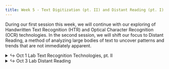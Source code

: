 ```yaml
---
title: Week 5 - Text Digitization (pt. II) and Distant Reading (pt. I)
---
```


During our first session this week, we will continue with our exploring of Handwritten Text Recognition (HTR) and Optical Character Recognition (OCR) technologies. In the second session, we will shift our focus to Distant Reading, a method of analyzing large bodies of text to uncover patterns and trends that are not immediately apparent.

<details>
  <summary class="session-summary">
    <span class="arrow">↪</span>
    <span class="date-label">Oct 1</span>
    <span class="label label-red">Lab</span>
    <span class="session-title">Text Recognition Technologies, pt. II</span>
  </summary>
  <div markdown="1">
- [Slides](https://docs.google.com/presentation/d/15kAoRXrOjmYLAHWy9nE4UAwaE7U8O5Qn_kfFNgnL-Ks/edit?usp=sharing)
</div>
</details>

<details>
  <summary class="session-summary">
    <span class="arrow">↪</span>
    <span class="date-label">Oct 3</span>
    <span class="label label-red">Lab</span>
    <span class="session-title">Distant Reading</span>
  </summary>
  <div markdown="1">
- Slides (_coming soon!_)
- Pre-Class Perusall annotations (no Slack reflection required!):
  - [Underwood, Ted. “A Genealogy of Distant Reading.”](https://app.perusall.com/courses/intro-to-digital-humanities-fall-2024/underwood_2017_a-genealogy-of-distant-reading) *Digital Humanities Quarterly*, vol. 11, no. 2, 2017.
  - [Klein, Lauren F. “The Image of Absence: Archival Silence, Data Visualization, and James Hemings.”](https://app.perusall.com/courses/intro-to-digital-humanities-fall-2024/the-image-of-absence-archival-silence-data-visualization-and-james-hemings) *American Literature*, vol. 85, no. 4, Dec. 2013, pp. 661–88.
  - **Make sure your annotations are added in Perusall** <a style="color: #ee6374;">**on the day before our class.**</a>

  <!-- - [Beshero-Bondar, Elisa, Lee Skallerup Bessette, Quinn Dombrowski, and Roopika Risam. “DSC #5: The DSC and the Impossible TEI Quandaries.”](https://app.perusall.com/courses/introdh24/dsc-5-the-dsc-and-the-impossible-tei-quandaries-the-data-sitters-club) _The Data-Sitters Club_. June 25, 2020. -->
  <!-- - [Budak, Nick. “Representing Gender in the Shakespeare and Company Project.”](https://shakespeareandco.princeton.edu/analysis/2019/12/representing-gender-in-the-shakespeare-and-company-project/) _Shakespeare and Company Project_, Version 1.5.7., 12 Dec. 2019. <small>&rarr; **Perusall annotations not required for this article.**</small> -->
</div>
</details>

